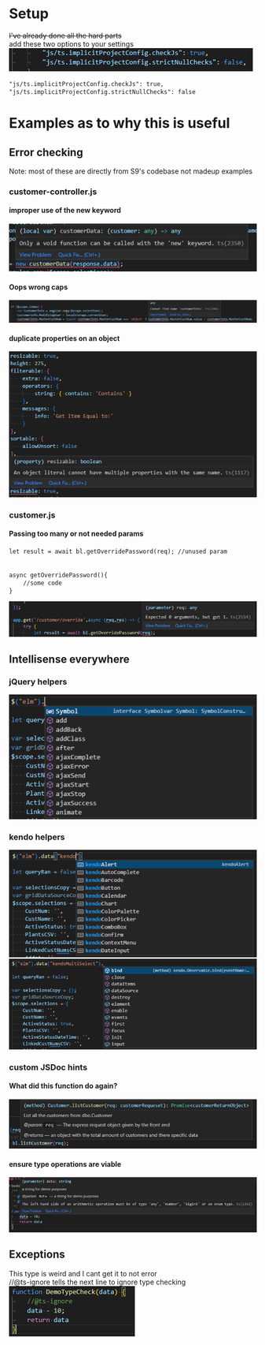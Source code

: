 # Setup 
~~I've already done all the hard parts~~\
add these two options to your settings\
![Pastedimage20220624121607.png](https://raw.githubusercontent.com/natefabian18/typeDocs/main/Types/Pastedimage20220624121607.png)
```
"js/ts.implicitProjectConfig.checkJs": true,
"js/ts.implicitProjectConfig.strictNullChecks": false
```
# Examples as to why this is useful
## Error checking 
Note: most of these are directly from S9's codebase not madeup examples
### customer-controller.js 
#### improper use of the new keyword
![Pastedimage20220624115709.png](https://raw.githubusercontent.com/natefabian18/typeDocs/main/Types/Pastedimage20220624115709.png)
#### Oops wrong caps
![Pastedimage20220624115751.png](https://raw.githubusercontent.com/natefabian18/typeDocs/main/Types/Pastedimage20220624115751.png)
#### duplicate properties on an object
![Pastedimage20220624121758.png](https://raw.githubusercontent.com/natefabian18/typeDocs/main/Types/Pastedimage20220624121758.png)
### customer.js
#### Passing too many or not needed params
```
let result = await bl.getOverridePassword(req); //unused param


async getOverridePassword(){
	//some code
}
```
![Pastedimage20220624115445.png](https://raw.githubusercontent.com/natefabian18/typeDocs/main/Types/Pastedimage20220624115445.png)


## Intellisense everywhere
### jQuery helpers
![Pastedimage20220624115859.png](https://raw.githubusercontent.com/natefabian18/typeDocs/main/Types/Pastedimage20220624115859.png)
### kendo helpers
![Pastedimage20220624115918.png](https://raw.githubusercontent.com/natefabian18/typeDocs/main/Types/Pastedimage20220624115918.png)
![Pastedimage20220624115946.png](https://raw.githubusercontent.com/natefabian18/typeDocs/main/Types/Pastedimage20220624115946.png)

### custom JSDoc hints
#### What did this function do again?
![Pastedimage20220624121017.png](https://raw.githubusercontent.com/natefabian18/typeDocs/main/Types/Pastedimage20220624121017.png)
#### ensure type operations are viable
![Pastedimage20220624121314.png](https://raw.githubusercontent.com/natefabian18/typeDocs/main/Types/Pastedimage20220624121314.png)

## Exceptions
This type is weird and I cant get it to not error\
//@ts-ignore tells the next line to ignore type checking\
![Pastedimage20220624121505.png](https://raw.githubusercontent.com/natefabian18/typeDocs/main/Types/Pastedimage20220624121505.png)
